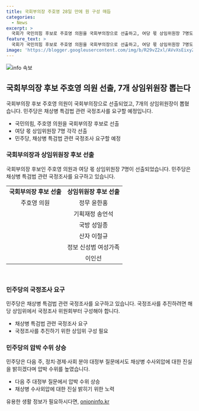 ```yaml
---
title: 국회부의장 주호영 28일 만에 원 구성 매듭
categories:
  - News
excerpt: >
  국회가 국민의힘 후보로 주호영 의원을 국회부의장으로 선출하고, 여당 몫 상임위원장 7명도 뽑았습니다. 국회 원 구성이 완료되자 민주당은 채상병 특검법 관련 국정조사를 요구했고, 국정조사를 압박했습니다. 다음 주에는 채상병 특검법 상정과 처리가 예고됐으며, 민주당은 정치·경제·사회 분야 대정부 질문에서도 채상병 수사외압에 대한 진실을 밝히겠다는 입장입니다.
feature_text: >
  국회가 국민의힘 후보로 주호영 의원을 국회부의장으로 선출하고, 여당 몫 상임위원장 7명도 뽑았습니다. 국회 원 구성이 완료되자 민주당은 채상병 특검법 관련 국정조사를 요구했고, 국정조사를 압박했습니다. 다음 주에는 채상병 특검법 상정과 처리가 예고됐으며, 민주당은 정치·경제·사회 분야 대정부 질문에서도 채상병 수사외압에 대한 진실을 밝히겠다는 입장입니다.
image: 'https://blogger.googleusercontent.com/img/b/R29vZ2xl/AVvXsEixyZcFfHzMRdzZMjFBmAUKJYCLCGyLL1o632UiGVXcaFdKo_bkvkuCioo0uUKlGfBVcT3P84aROyZIXSBEx3Aw5nCQ3pTgDom1WDC4m8eifvWiAmWEEVb4x6G_l8C0QH225ldMjyaFvpxGEBGNO37VmDTDMHGhJPq73UglMfDca1-0aw/s1600/blogspot.png'
---
```


<p><img src="https://blogger.googleusercontent.com/img/b/R29vZ2xl/AVvXsEixyZcFfHzMRdzZMjFBmAUKJYCLCGyLL1o632UiGVXcaFdKo_bkvkuCioo0uUKlGfBVcT3P84aROyZIXSBEx3Aw5nCQ3pTgDom1WDC4m8eifvWiAmWEEVb4x6G_l8C0QH225ldMjyaFvpxGEBGNO37VmDTDMHGhJPq73UglMfDca1-0aw/s1600/blogspot.png" alt="info 속보" /></p>

<h2 data-ke-size="size26">국회부의장 후보 주호영 의원 선출, 7개 상임위원장 뽑는다</h2>

<p data-ke-size="size16">국회부의장 후보 주호영 의원이 국회부의장으로 선출되었고, 7개의 상임위원장이 뽑혔습니다. 민주당은 채상병 특검법 관련 국정조사를 요구할 예정입니다.</p>

<ul>
<li>국민의힘, 주호영 의원을 국회부의장 후보로 선출</li>
<li>여당 몫 상임위원장 7명 각각 선출</li>
<li>민주당, 채상병 특검법 관련 국정조사 요구할 예정</li>
</ul>

<h3>국회부의장과 상임위원장 후보 선출</h3>

<p data-ke-size="size16">국회부의장 후보인 주호영 의원과 여당 몫 상임위원장 7명이 선출되었습니다. 민주당은 채상병 특검법 관련 국정조사를 요구하고 있습니다.</p>

<table>
<tbody>
<tr>
<td style="text-align: center; height: 17px;"><b>국회부의장 후보 선출</b></td>
<td style="text-align: center; height: 17px;"><b>상임위원장 후보 선출</b></td>
</tr>
<tr>
<td style="text-align: center; height: 17px;">주호영 의원</td>
<td style="text-align: center; height: 17px;">정무 윤한홍</td>
</tr>
<tr>
<td style="text-align: center; height: 17px;"></td>
<td style="text-align: center; height: 17px;">기획재정 송언석</td>
</tr>
<tr>
<td style="text-align: center; height: 17px;"></td>
<td style="text-align: center; height: 17px;">국방 성일종</td>
</tr>
<tr>
<td style="text-align: center; height: 17px;"></td>
<td style="text-align: center; height: 17px;">산자 이철규</td>
</tr>
<tr>
<td style="text-align: center; height: 17px;"></td>
<td style="text-align: center; height: 17px;">정보 신성범 여성가족</td>
</tr>
<tr>
<td style="text-align: center; height: 17px;"></td>
<td style="text-align: center; height: 17px;">이인선</td>
</tr>
</tbody>
</table>

<p data-ke-size="size16">&nbsp;</p>

<h3>민주당의 국정조사 요구</h3>

<p data-ke-size="size16">민주당은 채상병 특검법 관련 국정조사를 요구하고 있습니다. 국정조사를 추진하려면 해당 상임위에서 국정조사 위원회부터 구성해야 합니다.</p>

<ul>
<li>채상병 특검법 관련 국정조사 요구</li>
<li>국정조사를 추진하기 위한 상임위 구성 필요</li>
</ul>

<h3>민주당의 압박 수위 상승</h3>

<p data-ke-size="size16">민주당은 다음 주, 정치·경제·사회 분야 대정부 질문에서도 채상병 수사외압에 대한 진실을 밝히겠다며 압박 수위를 높였습니다.</p>

<ul>
<li>다음 주 대정부 질문에서 압박 수위 상승</li>
<li>채상병 수사외압에 대한 진실 밝히기 위한 노력</li>
</ul>

<p data-ke-size="size16"></p>
유용한 생활 정보가 필요하시다면, <a href="https://onioninfo.kr" rel="dofollow">onioninfo.kr</a>


